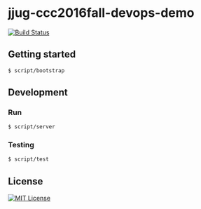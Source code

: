 jjug-ccc2016fall-devops-demo
=========

[![Build Status](https://travis-ci.org/koudaiii/jjug-ccc2016fall-devops-demo.svg?branch=master)](https://travis-ci.org/koudaiii/jjug-ccc2016fall-devops-demo)

Getting started
---------------

```bash
$ script/bootstrap
```

Development
-----------

### Run

```bash
$ script/server
```

### Testing

```bash
$ script/test
```

License
-----------

[![MIT License](http://img.shields.io/badge/license-MIT-blue.svg?style=flat)](LICENSE)
